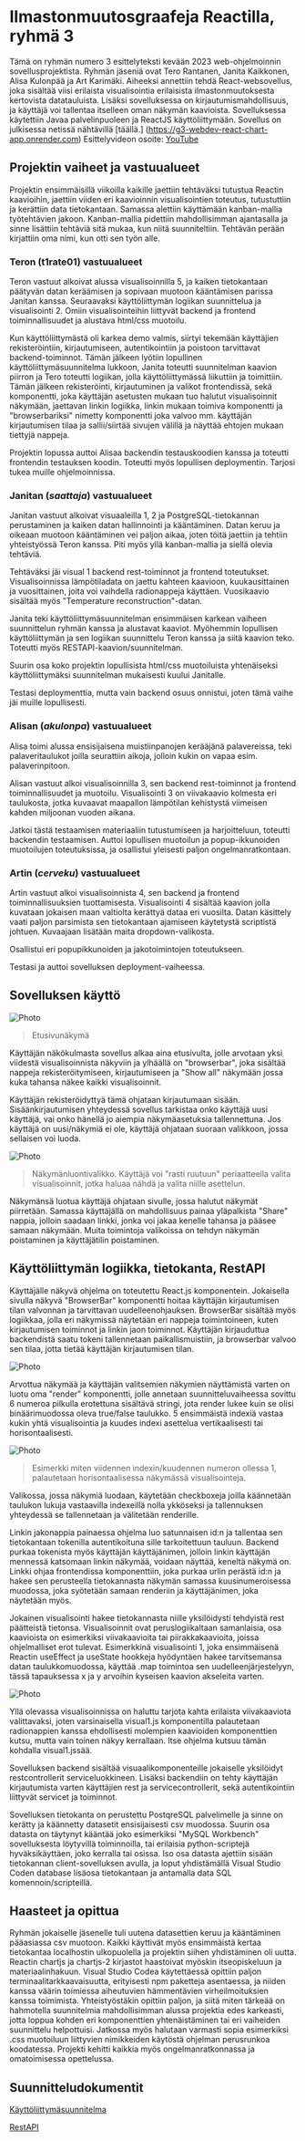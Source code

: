 # Ilmastonmuutosgraafeja Reactilla, ryhmä 3

Tämä on ryhmän numero 3 esittelyteksti kevään 2023 web-ohjelmoinnin sovellusprojektista. Ryhmän jäseniä ovat Tero Rantanen, Janita Kaikkonen, Alisa Kulonpää ja Art Karimäki. Aiheeksi annettiin tehdä React-websovellus, joka sisältää viisi erilaista visualisointia erilaisista ilmastonmuutoksesta kertovista datatauluista. Lisäksi sovelluksessa on kirjautumismahdollisuus, ja käyttäjä voi tallentaa itselleen oman näkymän kaavioista. Sovelluksessa käytettiin Javaa palvelinpuoleen ja ReactJS käyttöliittymään. Sovellus on julkisessa netissä nähtävillä [täällä.] (https://g3-webdev-react-chart-app.onrender.com)
Esittelyvideon osoite: [YouTube](https://youtu.be/NeVM4KCwfFY)
## Projektin vaiheet ja vastuualueet
Projektin ensimmäisillä viikoilla kaikille jaettiin tehtäväksi tutustua Reactin kaavioihin, jaettiin viiden eri kaavioinnin visualisointien toteutus, tutustuttiin ja kerättiin data tietokantaan. Samassa alettiin käyttämään kanban-mallia työtehtävien jakoon. Kanban-mallia pidettiin mahdollisimman ajantasalla ja sinne lisättiin tehtäviä sitä mukaa, kun niitä suunniteltiin. Tehtävän perään kirjattiin oma nimi, kun otti sen työn alle.

### Teron (t1rate01) vastuualueet
Teron vastuut alkoivat alussa visualisoinnilla 5, ja kaiken tietokantaan päätyvän datan keräämisen ja sopivaan muotoon kääntämisen parissa Janitan kanssa. Seuraavaksi käyttöliittymän logiikan suunnittelua ja visualisointi 2. Omiin visualisointeihin liittyvät backend ja frontend toiminnallisuudet ja alustava html/css muotoilu.  

Kun käyttöliittymästä oli karkea demo valmis, siirtyi tekemään käyttäjien rekisteröintiin, kirjautumiseen, autentikointiin ja poistoon tarvittavat backend-toiminnot. Tämän jälkeen lyötiin lopullinen käyttöliittymäsuunnitelma lukkoon, Janita toteutti suunnitelman kaavion piirron ja Tero toteutti logiikan, jolla käyttöliittymässä liikuttiin ja toimittiin. Tämän jälkeen rekisteröinti, kirjautuminen ja valikot frontendissä, sekä komponentti, joka käyttäjän asetusten mukaan tuo halutut visualisoinnit näkymään, jaettavan linkin logiikka, linkin mukaan toimiva komponentti ja  "browserbariksi" nimetty komponentti joka valvoo mm. käyttäjän kirjautumisen tilaa ja sallii/siirtää sivujen välillä ja näyttää ehtojen mukaan tiettyjä nappeja.  

Projektin lopussa auttoi Alisaa backendin testauskoodien kanssa ja toteutti frontendin testauksen koodin. Toteutti myös lopullisen deploymentin.
Tarjosi tukea muille ohjelmoinnissa.  
  
### Janitan (*saattaja*) vastuualueet
Janitan vastuut alkoivat visuaaleilla 1, 2 ja PostgreSQL-tietokannan perustaminen ja kaiken datan hallinnointi ja kääntäminen. Datan keruu ja oikeaan muotoon kääntäminen vei paljon aikaa, joten töitä jaettiin ja tehtiin yhteistyössä Teron kanssa. Piti myös yllä kanban-mallia ja siellä olevia tehtäviä.  
  
Tehtäväksi jäi visual 1 backend rest-toiminnot ja frontend toteutukset. Visualisoinnissa lämpötiladata on jaettu kahteen kaavioon, kuukausittainen ja vuosittainen, joita voi vaihdella radionappeja käyttäen. Vuosikaavio sisältää myös "Temperature reconstruction"-datan. 
  
Janita teki käyttöliittymäsuunnitelman ensimmäisen karkean vaiheen suunnittelun ryhmän kanssa ja alustavat kaaviot. Myöhemmin lopullisen käyttöliittymän ja sen logiikan suunnittelu Teron kanssa ja siitä kaavion teko. Toteutti myös RESTAPI-kaavion/suunnitelman.  
  
Suurin osa koko projektin lopullisista html/css muotoiluista yhtenäiseksi käyttöliittymäksi suunnitelman mukaisesti kuului Janitalle. 
  
Testasi deploymenttia, mutta vain backend osuus onnistui, joten tämä vaihe jäi muille lopullisesti. 
  
### Alisan (*akulonpa*) vastuualueet
Alisa toimi alussa ensisijaisena muistiinpanojen kerääjänä palavereissa, teki palaveritaulukot joilla seurattiin aikoja, jolloin kukin on vapaa esim. palaverinpitoon. 
  
Alisan vastuut alkoi visualisoinnilla 3, sen backend rest-toiminnot ja frontend toiminnallisuudet ja muotoilu. Visualisointi 3 on viivakaavio kolmesta eri taulukosta, jotka kuvaavat maapallon lämpötilan kehistystä viimeisen kahden miljoonan vuoden aikana.  
  
Jatkoi tästä testaamisen materiaaliin tutustumiseen ja harjoitteluun, toteutti backendin testaamisen. 
Auttoi lopullisen muotoilun ja popup-ikkunoiden muotoilujen toteutuksissa, ja osallistui yleisesti paljon ongelmanratkontaan.  

### Artin (*cerveku*) vastuualueet
Artin vastuut alkoi visualisoinnista 4, sen backend ja frontend toiminnallisuuksien tuottamisesta. 
Visualisointi 4 sisältää kaavion jolla kuvataan jokaisen maan valtiolta kerättyä dataa eri vuosilta. Datan käsittely vaati paljon parsimista sen tietokantaan ajamiseen käytetystä scriptistä johtuen. Kuvaajaan lisätään maita dropdown-valikosta. 
  
Osallistui eri popupikkunoiden ja jakotoimintojen toteutukseen.  

Testasi ja auttoi sovelluksen deployment-vaiheessa.
  
## Sovelluksen käyttö
![Photo](https://github.com/TVT22KMO-WP-GROUP-3/R3-Projekti/blob/t1rate01-deploymenfromMainAsItIs/photosForReadMe/kaytto1.png?raw=true)
> Etusivunäkymä

Käyttäjän näkökulmasta sovellus alkaa aina etusivulta, jolle arvotaan yksi viidestä visualisoinnista näkyviin ja ylhäällä on "browserbar", joka sisältää nappeja rekisteröitymiseen, kirjautumiseen ja "Show all" näkymään jossa kuka tahansa näkee kaikki visualisoinnit.

Käyttäjän rekisteröidyttyä tämä ohjataan kirjautumaan sisään. Sisäänkirjautumisen yhteydessä sovellus tarkistaa onko käyttäjä uusi käyttäjä, vai onko hänellä jo aiempia näkymäasetuksia tallennettuna. Jos käyttäjä on uusi/näkymiä ei ole, käyttäjä ohjataan suoraan valikkoon, jossa sellaisen voi luoda. 

![Photo](https://github.com/TVT22KMO-WP-GROUP-3/R3-Projekti/blob/t1rate01-deploymenfromMainAsItIs/photosForReadMe/options.png?raw=true)
> Näkymänluontivalikko. Käyttäjä voi "rasti ruutuun" periaatteella valita visualisoinnit, jotka haluaa nähdä ja valita niille asettelun.

Näkymänsä luotua käyttäjä ohjataan sivulle, jossa halutut näkymät piirretään. Samassa käyttäjällä on mahdollisuus painaa yläpalkista "Share" nappia, jolloin saadaan linkki, jonka voi jakaa kenelle tahansa ja pääsee samaan näkymään. Muita toimintoja valikoissa on tehdyn näkymän poistaminen ja käyttäjätilin poistaminen.

## Käyttöliittymän logiikka, tietokanta, RestAPI
Käyttäjälle näkyvä ohjelma on toteutettu React.js komponentein. Jokaisella sivulla näkyvä "BrowserBar" komponentti hoitaa käyttäjän kirjautumisen tilan valvonnan ja tarvittavan uudelleenohjauksen. BrowserBar sisältää myös logiikkaa, jolla eri näkymissä näytetään eri nappeja toimintoineen, kuten kirjautumisen toiminnot ja linkin jaon toiminnot. Käyttäjän kirjauduttua backendistä saatu tokeni tallennetaan paikallismuistiin, ja browserbar valvoo sen tilaa, jotta tietää käyttäjän kirjautumisen tilan.
  
![Photo](https://github.com/TVT22KMO-WP-GROUP-3/R3-Projekti/blob/t1rate01-deploymenfromMainAsItIs/photosForReadMe/browserbarReturn.png?raw=true)

Arvottua näkymää ja käyttäjän valitsemien näkymien näyttämistä varten on luotu oma "render" komponentti, jolle annetaan suunnitteluvaiheessa sovittu 6 numeroa pilkulla erotettuna sisältävä stringi, jota render lukee kuin se olisi binäärimuodossa oleva true/false taulukko. 5 ensimmäistä indexiä vastaa kukin yhtä visualisointia ja kuudes indexi asettelua vertikaalisesti tai horisontaalisesti. 

![Photo](https://github.com/TVT22KMO-WP-GROUP-3/R3-Projekti/blob/t1rate01-deploymenfromMainAsItIs/photosForReadMe/renderjs.png)
> Esimerkki miten viidennen indexin/kuudennen numeron ollessa 1, palautetaan horisontaalisessa näkymässä visualisointeja.

Valikossa, jossa näkymiä luodaan, käytetään checkboxeja joilla käännetään taulukon lukuja vastaavilla indexeillä nolla ykköseksi ja tallennuksen yhteydessä se tallennetaan ja välitetään renderille. 

Linkin jakonappia painaessa ohjelma luo satunnaisen id:n ja tallentaa sen tietokantaan tokenilla autentikoituna sille tarkoitettuun tauluun. Backend purkaa tokenista myös käyttäjän käyttäjänimen, jolloin linkin käyttäjän mennessä katsomaan linkin näkymää, voidaan näyttää, keneltä näkymä on. Linkki ohjaa frontendissa komponenttiin, joka purkaa urlin perästä id:n ja hakee sen perusteella tietokannasta näkymän samassa kuusinumeroisessa muodossa, joka syötetään samaan renderiin ja käyttäjänimen, joka näytetään myös.

Jokainen visualisointi hakee tietokannasta niille yksilöidysti tehdyistä rest päätteistä tietonsa. Visualisoinnit ovat peruslogiikaltaan samanlaisia, osa kaavioista on esimerkiksi viivakaavioita tai piirakkakaavioita, joissa ohjelmalliset erot tulevat. Esimerkkinä visualisointi 1, joka ensimmäisenä Reactin useEffect ja useState hookkeja hyödyntäen hakee tarvitsemansa datan taulukkomuodossa, käyttää .map toimintoa sen uudelleenjärjestelyyn, tässä tapauksessa x ja y arvoihin kyseisen kaavion akseleita varten.

![Photo](https://github.com/TVT22KMO-WP-GROUP-3/R3-Projekti/blob/t1rate01-deploymenfromMainAsItIs/photosForReadMe/visu1.png?raw=true)  

Yllä olevassa visualisoinnissa on haluttu tarjota kahta erilaista viivakaaviota valittavaksi, joten varsinaisella visual1.js komponentilla palautetaan radionappien kanssa ehdollisesti molempien kaavioiden komponenttien kutsu, mutta vain toinen näkyy kerrallaan. Itse ohjelma kutsuu tämän kohdalla visual1.jssää.  
  
Sovelluksen backend sisältää visuaalikomponenteille jokaiselle yksilöidyt restcontrollerit serviceluokkineen. Lisäksi backendiin on tehty käyttäjän kirjautumista varten käyttäjien rest ja servicecontrollerit, sekä autentikointiin liittyvät servicet ja toiminnot.

Sovelluksen tietokanta on perustettu PostqreSQL palvelimelle ja sinne on kerätty ja käännetty datasetit ensisijaisesti csv muodossa. Suurin osa datasta on täytynyt kääntää joko esimerkiksi "MySQL Workbench" sovelluksesta löytyvillä toiminnoilla, tai erilaisia python-scriptejä hyväksikäyttäen, joko kerralla tai osissa.
Iso osa datasta ajettiin sisään tietokannan client-sovelluksen avulla, ja loput yhdistämällä Visual Studio Coden database lisäosa tietokantaan ja antamalla data SQL komennoin/scripteillä.

## Haasteet ja opittua
Ryhmän jokaiselle jäsenelle tuli uutena datasettien keruu ja kääntäminen pääasiassa csv muotoon. Kaikki käyttivät myös ensimmäistä kertaa tietokantaa localhostin ulkopuolella ja projektin siihen yhdistäminen oli uutta. Reactin chartjs ja chartjs-2 kirjastot haastoivat myöskin itseopiskeluun ja materiaalinhakuun. Visual Studio Codea käytettäessä opittiin paljon terminaalitarkkaavaisuutta, erityisesti npm paketteja asentaessa, ja niiden kanssa väärin toimiessa aiheutuvien hämmentävien virheilmoituksien kanssa toimimista. Yhteistyöstäkin opittiin paljon, ja siitä miten tärkeää on hahmotella suunnitelmia mahdollisimman alussa projektia edes karkeasti, jotta loppua kohden eri komponenttien yhtenäistäminen tai eri vaiheiden suunnittelu helpottuisi. Jatkossa myös halutaan varmasti sopia esimerkiksi .css muotoiluun liittyvien nimikkeiden käytöstä ohjelman perusrunkoa koodatessa. Projekti kehitti kaikkia myös ongelmanratkonnassa ja omatoimisessa opettelussa.

## Suunnitteludokumentit
[Käyttöliittymäsuunnitelma](https://github.com/TVT22KMO-WP-GROUP-3/R3-Projekti/blob/df482de1333e0f23fcd671376c065327206c0b10/photosForReadMe/global%20warming%20react%20app%20ui%20design%20(3).jpeg)

[RestAPI](https://tvt22kmo-group3.stoplight.io/explore/tvt22kmo-group3/rv78mbrqx8wz8-test)
